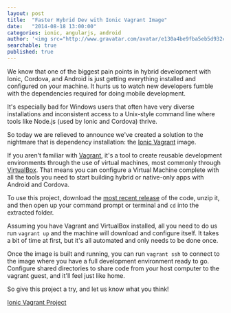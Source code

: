```yaml
---
layout: post
title:  "Faster Hybrid Dev with Ionic Vagrant Image"
date:   "2014-08-18 13:00:00"
categories: ionic, angularjs, android
author: '<img src="http://www.gravatar.com/avatar/e130a4be9fba5eb5d932c813fbe3a58d?s=48&amp;d=mm" class="author-icon"><a href="http://twitter.com/maxlynch" target="_blank">@maxlynch</a>'
searchable: true
published: true
---
```


We know that one of the biggest pain points in hybrid development with Ionic, Cordova, and Android is just getting everything installed and configured on your machine. It hurts us to watch new developers fumble with the dependencies required for doing mobile development.

It's especially bad for Windows users that often have very diverse installations and inconsistent access to a Unix-style command line where tools like Node.js (used by Ionic and Cordova) thrive.

So today we are relieved to announce we've created a solution to the nightmare that is dependency installation: the [Ionic Vagrant](http://github.com/driftyco/ionic-cordova-android-vagrant) image.

If you aren't familiar with [Vagrant](https://www.vagrantup.com/), it's a tool to create reusable development environments through the use of virtual machines, most commonly through [VirtualBox](https://www.virtualbox.org). That means you can configure a Virtual Machine complete with all the tools you need to start building hybrid or native-only apps with Android and Cordova.

To use this project, download the [most recent release](https://github.com/driftyco/ionic-cordova-android-vagrant/releases) of the code, unzip it, and then open up your command prompt or terminal and `cd` into the extracted folder.

Assuming you have Vagrant and VirtualBox installed, all you need to do us run `vagrant up` and the machine will download and configure itself. It takes a bit of time at first, but it's all automated and only needs to be done once.

Once the image is built and running, you can run `vagrant ssh` to connect to the image where you have a full development environment ready to go. Configure shared directories to share code from your host computer to the vagrant guest, and it'll feel just like home.

So give this project a try, and let us know what you think!

[Ionic Vagrant Project](https://github.com/driftyco/ionic-cordova-android-vagrant)

